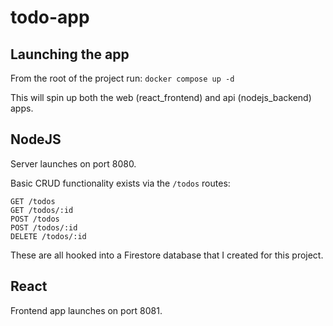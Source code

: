 # todo-app

## Launching the app

From the root of the project run:
`docker compose up -d`

This will spin up both the web (react_frontend) and api (nodejs_backend) apps.

## NodeJS

Server launches on port 8080.

Basic CRUD functionality exists via the `/todos` routes:

```
GET /todos
GET /todos/:id
POST /todos
POST /todos/:id
DELETE /todos/:id
```

These are all hooked into a Firestore database that I created for this project.

## React

Frontend app launches on port 8081.